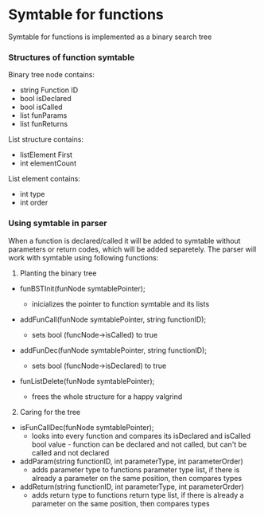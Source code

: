 ﻿# Symtable for functions

Symtable for functions is implemented as a binary search tree

### Structures of function symtable
Binary tree node  contains:
* string Function ID
* bool isDeclared
* bool isCalled
* list funParams
* list funReturns

List structure contains:
* listElement First
* int elementCount

List element contains:
* int type
* int order

### Using symtable in parser
When a function is declared/called it will be added to symtable without parameters or return codes, which will be added separetely. 
The parser will work with symtable using following functions:

1. Planting the binary tree
* funBSTInit(funNode  symtablePointer);
	* inicializes the pointer to function symtable and its lists
* addFunCall(funNode  symtablePointer, string functionID);
	* sets bool (funcNode->isCalled) to true
* addFunDec(funNode  symtablePointer, string functionID);
	* sets bool (funcNode->isDeclared) to true

* funListDelete(funNode  symtablePointer);
	* frees the whole structure for a happy valgrind
2. Caring for the tree
* isFunCallDec(funNode  symtablePointer);
	* looks into every function and compares its isDeclared and isCalled bool value - function can be declared and not called, but can't be called and not declared
* addParam(string functionID, int parameterType, int parameterOrder)
	* adds parameter type to functions parameter type list, if there is already a parameter on the same position, then compares types
* addReturn(string functionID, int parameterType, int parameterOrder)
	* adds return type to functions return type list, if there is already a parameter on the same position, then compares types
